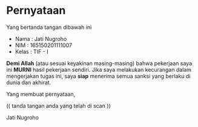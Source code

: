 # Pernyataan

Yang bertanda tangan dibawah ini

* Nama : Jati Nugroho
* NIM : 165150201111007
* Kelas : TIF - I

**Demi Allah** (atau sesuai keyakinan masing-masing) bahwa pekerjaan saya ini **MURNI** hasil pekerjaan sendiri. Jika saya melakukan kecurangan dalam mengerjakan tugas ini, saya **siap** menerima semua sanksi yang berlaku di dunia dan akhirat.

Yang membuat pernyataan,

(( tanda tangan anda yang telah di scan ))

Jati Nugroho
